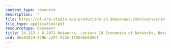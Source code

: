 ```yaml
---
content_type: resource
description: ''
file: https://ol-ocw-studio-app-production.s3.amazonaws.com/courses/14-15j-networks-spring-2018/bbe9267d879bc297922e1f50dbb839df_MIT14_15JS18_lec18.pdf
file_type: application/pdf
resourcetype: Document
title: 14.15J / 6.207J Networks, Lecture 18 Economics of Networks, Networked Markets
uid: bbe9267d-879b-c297-922e-1f50dbb839df
---
```

